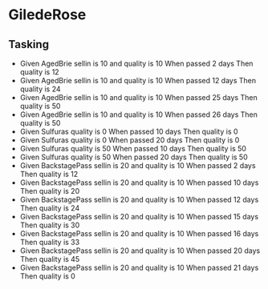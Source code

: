 # GiledeRose 
## Tasking
- Given AgedBrie sellin is 10 and quality is 10 When passed 2 days Then quality is 12
- Given AgedBrie sellin is 10 and quality is 10 When passed 12 days Then quality is 24
- Given AgedBrie sellin is 10 and quality is 10 When passed 25 days Then quality is 50
- Given AgedBrie sellin is 10 and quality is 10 When passed 26 days Then quality is 50
- Given Sulfuras quality is 0 When passed 10 days Then quality is 0
- Given Sulfuras quality is 0 When passed 20 days Then quality is 0
- Given Sulfuras quality is 50 When passed 10 days Then quality is 50
- Given Sulfuras quality is 50 When passed 20 days Then quality is 50
- Given BackstagePass sellin is 20 and quality is 10 When passed 2 days Then quality is 12
- Given BackstagePass sellin is 20 and quality is 10 When passed 10 days Then quality is 20
- Given BackstagePass sellin is 20 and quality is 10 When passed 12 days Then quality is 24
- Given BackstagePass sellin is 20 and quality is 10 When passed 15 days Then quality is 30
- Given BackstagePass sellin is 20 and quality is 10 When passed 16 days Then quality is 33
- Given BackstagePass sellin is 20 and quality is 10 When passed 20 days Then quality is 45
- Given BackstagePass sellin is 20 and quality is 10 When passed 21 days Then quality is 0

